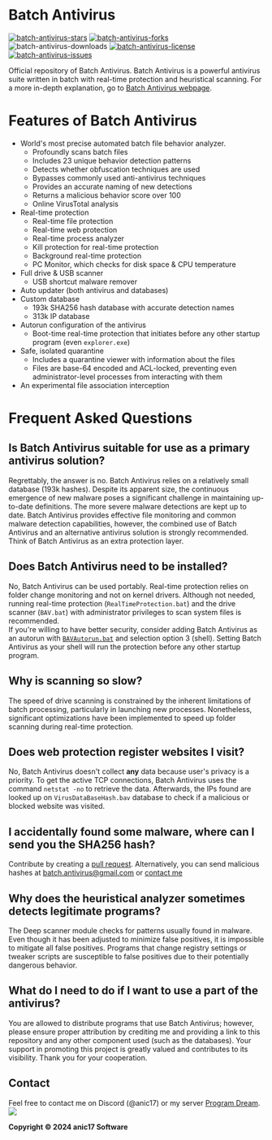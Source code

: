 

# Batch Antivirus
<a href="https://github.com/anic17/Batch-Antivirus/stargazers">![batch-antivirus-stars](https://img.shields.io/github/stars/anic17/Batch-Antivirus?color=yellow&style=flat-square)</a> <a href="https://github.com/anic17/Batch-Antivirus/network/members">![batch-antivirus-forks](https://img.shields.io/github/forks/anic17/Batch-Antivirus?style=flat-square)</a> ![batch-antivirus-downloads](https://img.shields.io/github/downloads/anic17/Batch-Antivirus/total?color=green&style=flat-square) <a href="https://www.gnu.org/licenses/gpl-3.0">![batch-antivirus-license](https://img.shields.io/github/license/anic17/Batch-Antivirus?style=flat-square)</a> <a href="https://github.com/anic17/Batch-Antivirus/issues">![batch-antivirus-issues](https://img.shields.io/github/issues/anic17/Batch-Antivirus?style=flat-square)</a>

Official repository of Batch Antivirus. Batch Antivirus is a powerful antivirus suite written in batch with real-time protection and heuristical scanning. 
For a more in-depth explanation, go to [Batch Antivirus webpage](https://anic17.github.io/Batch-Antivirus).

# Features of Batch Antivirus

 - World's most precise automated batch file behavior analyzer.
   - Profoundly scans batch files
   - Includes 23 unique behavior detection patterns
   - Detects whether obfuscation techniques are used
   - Bypasses commonly used anti-antivirus techniques
   - Provides an accurate naming of new detections
   - Returns a malicious behavior score over 100
   - Online VirusTotal analysis
- Real-time protection
   - Real-time file protection
   - Real-time web protection
   - Real-time process analyzer
   - Kill protection for real-time protection
   - Background real-time protection
   - PC Monitor, which checks for disk space & CPU temperature
 - Full drive & USB scanner
   - USB shortcut malware remover
 - Auto updater (both antivirus and databases)
 - Custom database
   - 193k SHA256 hash database with accurate detection names
   - 313k IP database
 - Autorun configuration of the antivirus
    - Boot-time real-time protection that initiates before any other startup program (even `explorer.exe`)
 - Safe, isolated quarantine
   - Includes a quarantine viewer with information about the files
   - Files are base-64 encoded and ACL-locked, preventing even administrator-level processes from interacting with them
 - An experimental file association interception

# Frequent Asked Questions

## Is Batch Antivirus suitable for use as a primary antivirus solution?

Regrettably, the answer is no. Batch Antivirus relies on a relatively small database (193k hashes). Despite its apparent size, the continuous emergence of new malware poses a significant challenge in maintaining up-to-date definitions. The more severe malware detections are kept up to date.
Batch Antivirus provides effective file monitoring and common malware detection capabilities, however, the combined use of Batch Antivirus and an alternative antivirus solution is strongly recommended. Think of Batch Antivirus as an extra protection layer.

## Does Batch Antivirus need to be installed?

No, Batch Antivirus can be used portably. Real-time protection relies on folder change monitoring and not on kernel drivers. Although not needed, running real-time protection (`RealTimeProtection.bat`) and the drive scanner (`BAV.bat`) with administrator privileges to scan system files is recommended.  
If you're willing to have better security, consider adding Batch Antivirus as an autorun with [`BAVAutorun.bat`](https://github.com/anic17/Batch-Antivirus/blob/master/BAVAutorun.bat) and selection option 3 (shell). Setting Batch Antivirus as your shell will run the protection before any other startup program.

## Why is scanning so slow?

The speed of drive scanning is constrained by the inherent limitations of batch processing, particularly in launching new processes. Nonetheless, significant optimizations have been implemented to speed up folder scanning during real-time protection.

## Does web protection register websites I visit?

No, Batch Antivirus doesn't collect **any** data because user's privacy is a priority. To get the active TCP connections, Batch Antivirus uses the command `netstat -no` to retrieve the data. Afterwards, the IPs found are looked up on `VirusDataBaseHash.bav` database to check if a malicious or blocked website was visited.

## I accidentally found some malware, where can I send you the SHA256 hash?

Contribute by creating a [pull request](https://github.com/anic17/Batch-Antivirus/pulls). Alternatively, you can send malicious hashes at batch.antivirus@gmail.com or [contact me](#contact)

## Why does the heuristical analyzer sometimes detects legitimate programs?

The Deep scanner module checks for patterns usually found in malware. Even though it has been adjusted to minimize false positives, it is impossible to mitigate all false positives. Programs that change registry settings or tweaker scripts are susceptible to false positives due to their potentially dangerous behavior.

## What do I need to do if I want to use a part of the antivirus?

You are allowed to distribute programs that use Batch Antivirus; however, please ensure proper attribution by crediting me and providing a link to this repository and any other component used (such as the databases). Your support in promoting this project is greatly valued and contributes to its visibility. Thank you for your cooperation.

## Contact

Feel free to contact me on Discord (@anic17) or my server <a href="https://discord.gg/J628dBqQgb">Program Dream</a>.  
<a href="https://discord.gg/J628dBqQgb"><img src="https://img.shields.io/discord/728958932210679869?style=flat-square&logo=appveyor"></a>


**Copyright &copy; 2024 anic17 Software**
<!-- 
View counter 
-->
<img src="https://hits.seeyoufarm.com/api/count/incr/badge.svg?url=https%3A%2F%2Fgithub.com%2Fanic17%2FBatch-Antivirus&count_bg=%23FFFFFF&title_bg=%23FFFFFF&icon=&icon_color=%23FFFFFF&title=hits&edge_flat=false" height=0 width=0>
